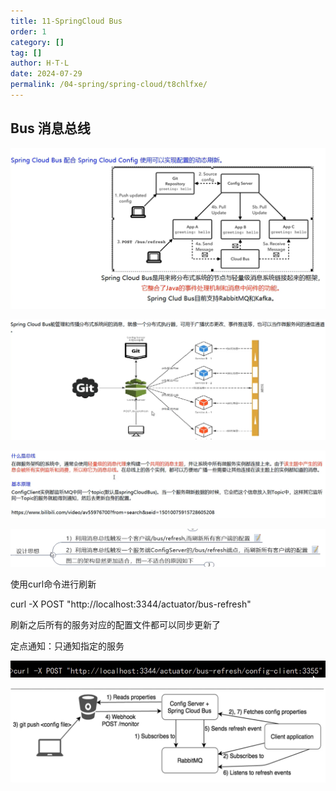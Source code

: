 ```yaml
---
title: 11-SpringCloud Bus
order: 1
category: []
tag: []
author: H·T·L
date: 2024-07-29
permalink: /04-spring/spring-cloud/t8chlfxe/
---
```

## Bus  消息总线

![image-20210404181755761](img/image-20210404181755761.png)

![image-20210404181924167](img/image-20210404181924167.png)

![image-20210404182005171](img/image-20210404182005171.png)

![image-20210404193023123](img/image-20210404193023123.png)

使用curl命令进行刷新

curl -X POST "http://localhost:3344/actuator/bus-refresh"

刷新之后所有的服务对应的配置文件都可以同步更新了

定点通知：只通知指定的服务

![image-20210404195855908](img/image-20210404195855908.png)



![image-20210404200014655](img/image-20210404200014655.png)